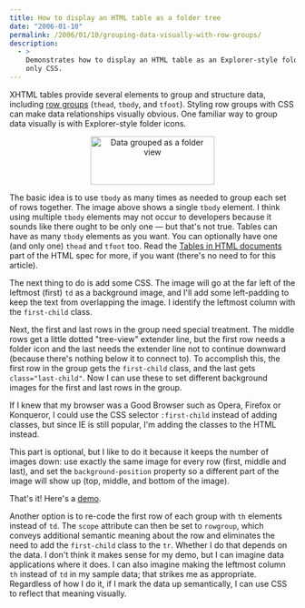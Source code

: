 ```yaml
---
title: How to display an HTML table as a folder tree
date: "2006-01-10"
permalink: /2006/01/10/grouping-data-visually-with-row-groups/
description:
  - >
    Demonstrates how to display an HTML table as an Explorer-style folder tree using
    only CSS.
---
```

XHTML tables provide several elements to group and structure data, including [row groups][1] (`thead`, `tbody`, and `tfoot`). Styling row groups with CSS can make data relationships visually obvious. One familiar way to group data visually is with Explorer-style folder icons.

<div style="text-align:center">
  <img src="/articles/images/folder-view-slug.png" alt="Data grouped as a folder view" height="85" width="218" />
</div>

The basic idea is to use `tbody` as many times as needed to group each set of rows together. The image above shows a single `tbody` element. I think using multiple `tbody` elements may not occur to developers because it sounds like there ought to be only one &#8212; but that's not true. Tables can have as many `tbody` elements as you want. You can optionally have one (and only one) `thead` and `tfoot` too. Read the [Tables in HTML documents][2] part of the HTML spec for more, if you want (there's no need to for this article).

The next thing to do is add some CSS. The image will go at the far left of the leftmost (first) `td` as a background image, and I'll add some left-padding to keep the text from overlapping the image. I identify the leftmost column with the `first-child` class.

Next, the first and last rows in the group need special treatment. The middle rows get a little dotted "tree-view" extender line, but the first row needs a folder icon and the last needs the extender line not to continue downward (because there's nothing below it to connect to). To accomplish this, the first row in the group gets the `first-child` class, and the last gets `class="last-child"`. Now I can use these to set different background images for the first and last rows in the group.

If I knew that my browser was a Good Browser such as Opera, Firefox or Konqueror, I could use the CSS selector `:first-child` instead of adding classes, but since IE is still popular, I'm adding the classes to the HTML instead.

This part is optional, but I like to do it because it keeps the number of images down: use exactly the same image for every row (first, middle and last), and set the `background-position` property so a different part of the image will show up (top, middle, and bottom of the image).

That's it! Here's a [demo][3].

Another option is to re-code the first row of each group with `th` elements instead of `td`. The `scope` attribute can then be set to `rowgroup`, which conveys additional semantic meaning about the row and eliminates the need to add the `first-child` class to the `tr`. Whether I do that depends on the data. I don't think it makes sense for my demo, but I can imagine data applications where it does. I can also imagine making the leftmost column `th` instead of `td` in my sample data; that strikes me as appropriate. Regardless of how I do it, if I mark the data up semantically, I can use CSS to reflect that meaning visually.

 [1]: http://www.w3.org/TR/REC-html40/struct/tables.html#rowgroups
 [2]: http://www.w3.org/TR/REC-html40/struct/tables.html
 [3]: /articles/row-groups-folder-demo.html
